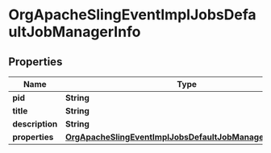 
# OrgApacheSlingEventImplJobsDefaultJobManagerInfo

## Properties
Name | Type | Description | Notes
------------ | ------------- | ------------- | -------------
**pid** | **String** |  |  [optional]
**title** | **String** |  |  [optional]
**description** | **String** |  |  [optional]
**properties** | [**OrgApacheSlingEventImplJobsDefaultJobManagerProperties**](OrgApacheSlingEventImplJobsDefaultJobManagerProperties.md) |  |  [optional]




